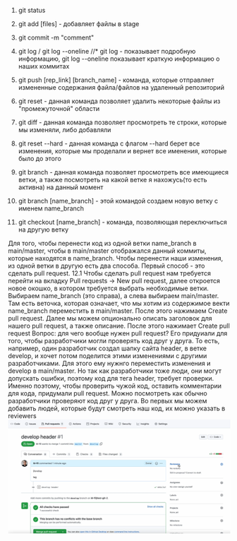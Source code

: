 1.  git status

2.  git add [files] - добавляет файлы в stage

3.  git commit -m "comment"

4.  git log / git log --oneline //* git log - показывает подробную информацию, git log --oneline показывает краткую информацию о наших коммитах

5.  git push [rep_link] [branch_name] - команда, которые отправляет измененные содержания файла/файлов на удаленный репозиторий

6.  git reset - данная команда позволяет удалить некоторые файлы из "промежуточной" области

7.  git diff - данная команда позволяет просмотреть те строки, которые мы изменяли, либо добавляли

8.  git reset --hard  - данная команда с флагом --hard берет все изменения, которые мы проделали и вернет все именения, которые было до этого

9.  git branch - данная команда позволяет просмотреть все имеющиеся ветки, 
а также посмотреть на какой ветке я нахожусь(то есть активна) на данный момент
 
10. git branch [name_branch] - этой командой создаем новую ветку c именем name_branch

11. git checkout [name_branch] - команда, позволяющая переключиться на другую ветку

Для того, чтобы перенести код из одной ветки name_branch в main/master, чтобы в main/master отображался данный 
коммиты, которые находятся в name_branch. Чтобы перенести наши изменения, из одной ветки в другую есть два способа.
Первый способ - это сделать pull request.
12.1 Чтобы сделать pull request нам требуется перейти на вкладку Pull requests -> New pull request, далее
откроется новое окошко, в котором требуется выбрать необходимые ветки. Выбираем name_branch (это справа), а слева
выбираем main/master. Там есть веточка, которая означает, что мы хотим из содержимое векти name_branch переместить
в main/master. После этого нажимаем Create pull request. Далее мы можем опционально описать заголовок для нашего 
pull request, а также описание. После этого нажимает Create pull request
Вопрос: для чего вообще нужен pull request? Его придуиали для того, чтобы разработчики могли проверять код друг у 
друга. То есть, например, один разработчик создал шапку сайта header, в ветке develop, и хочет потом поделится
этими изменениями с другими разработчиками. Для этого ему нужнго переместить изменения и develop в main/master.
Но так как разработчики тоже люди, они могут допускать ошибки, поэтому код для тега header, требует проверки.
Именно поэтому, чтобы проверить чужой код, оставить комментарии для кода, придумали pull request.
Можно посмотреть как обычно разработчики проверяют код друг у друга.
Во первых мы можем добавить людей, которые будут смотреть наш код, их можно указать в reviewers
![Getting Started](./img/reviewers.png)



